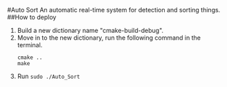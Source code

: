 #Auto Sort
An automatic real-time system for detection and sorting things.
##How to deploy
1. Build a new dictionary name "cmake-build-debug".
2. Move in to the new dictionary, run the following command in the terminal.
   ```
   cmake ..
   make
   ```
3. Run `sudo ./Auto_Sort`